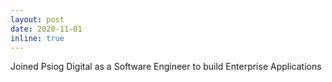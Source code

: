```yaml
---
layout: post
date: 2020-11-01 
inline: true
---
```


Joined Psiog Digital as a Software Engineer to build Enterprise Applications